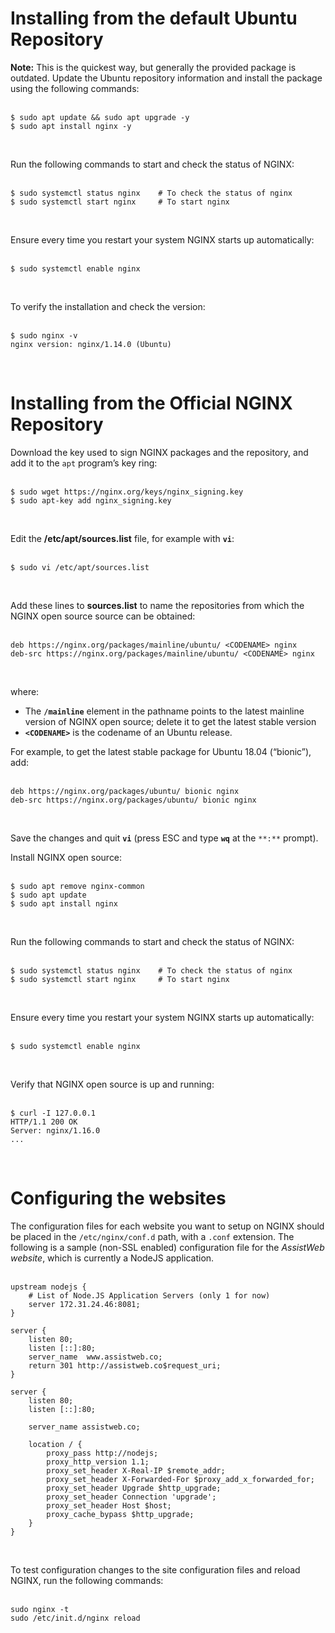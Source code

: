 <!-- TITLE: Install NGINX Server -->
<!-- SUBTITLE: ...on Linux Ubuntu Server 18.04 LTS -->

# Installing from the default Ubuntu Repository
**Note:** This is the quickest way, but generally the provided package is outdated. Update the Ubuntu repository information and install the package using the following commands:<br><br>

```batchfile
$ sudo apt update && sudo apt upgrade -y
$ sudo apt install nginx -y
```
<br>

Run the following commands to start and check the status of NGINX:<br><br>

```batchfile
$ sudo systemctl status nginx    # To check the status of nginx
$ sudo systemctl start nginx     # To start nginx
```
<br>

Ensure every time you restart your system NGINX starts up automatically:<br><br>

```batchfile
$ sudo systemctl enable nginx
```
<br>

To verify the installation and check the version:<br><br>

```batchfile
$ sudo nginx -v
nginx version: nginx/1.14.0 (Ubuntu)
```
<br>

# Installing from the Official NGINX Repository
Download the key used to sign NGINX packages and the repository, and add it to the `apt` program’s key ring:<br><br>

```batchfile
$ sudo wget https://nginx.org/keys/nginx_signing.key
$ sudo apt-key add nginx_signing.key
```
<br>

Edit the **/etc/apt/sources.list** file, for example with **`vi`**:<br><br>

```batchfile
$ sudo vi /etc/apt/sources.list
```
<br>

Add these lines to **sources.list** to name the repositories from which the NGINX open source source can be obtained:<br><br>

```batchfile
deb https://nginx.org/packages/mainline/ubuntu/ <CODENAME> nginx
deb-src https://nginx.org/packages/mainline/ubuntu/ <CODENAME> nginx
```
<br>

where:

* The **`/mainline`** element in the pathname points to the latest mainline version of NGINX open source; delete it to get the latest stable version
* **`<CODENAME>`** is the codename of an Ubuntu release.

For example, to get the latest stable package for Ubuntu 18.04 (“bionic”), add:<br><br>

```batchfile
deb https://nginx.org/packages/ubuntu/ bionic nginx
deb-src https://nginx.org/packages/ubuntu/ bionic nginx
```
<br>

Save the changes and quit **`vi`** (press ESC and type **`wq`** at the `**:**` prompt).

Install NGINX open source:<br><br>

```batchfile
$ sudo apt remove nginx-common
$ sudo apt update
$ sudo apt install nginx
```
<br>

Run the following commands to start and check the status of NGINX:<br><br>

```batchfile
$ sudo systemctl status nginx    # To check the status of nginx
$ sudo systemctl start nginx     # To start nginx
```
<br>

Ensure every time you restart your system NGINX starts up automatically:<br><br>

```batchfile
$ sudo systemctl enable nginx
```
<br>


Verify that NGINX open source is up and running:<br><br>

```batchfile
$ curl -I 127.0.0.1
HTTP/1.1 200 OK
Server: nginx/1.16.0
...
```
<br>

# Configuring the websites
The configuration files for each website you want to setup on NGINX should be placed in the <code>/etc/nginx/conf.d</code> path, with a `.conf` extension. The following is a sample (non-SSL enabled) configuration file for the *AssistWeb website*, which is currently a NodeJS application.<br><br>

```batchfile
upstream nodejs {
    # List of Node.JS Application Servers (only 1 for now)
    server 172.31.24.46:8081;
}

server {
    listen 80;
    listen [::]:80;
    server_name  www.assistweb.co;
    return 301 http://assistweb.co$request_uri;
}

server {
    listen 80;
    listen [::]:80;

    server_name assistweb.co;

    location / {
        proxy_pass http://nodejs;
        proxy_http_version 1.1;
        proxy_set_header X-Real-IP $remote_addr;
        proxy_set_header X-Forwarded-For $proxy_add_x_forwarded_for;
        proxy_set_header Upgrade $http_upgrade;
        proxy_set_header Connection 'upgrade';
        proxy_set_header Host $host;
        proxy_cache_bypass $http_upgrade;
    }
}
```
<br>

To test configuration changes to the site configuration files and reload NGINX, run the following commands:<br><br>

```batchfile
sudo nginx -t
sudo /etc/init.d/nginx reload
```
<br>
